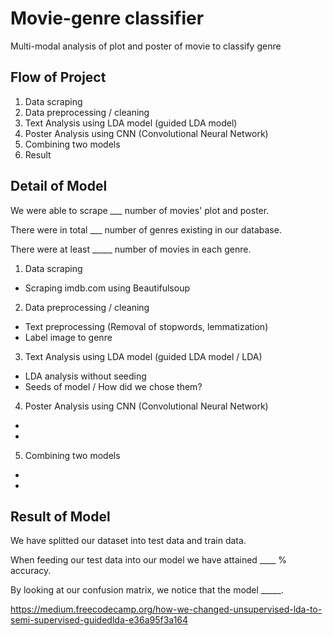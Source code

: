 # Movie-genre classifier
Multi-modal analysis of plot and poster of movie to classify genre

## Flow of Project

1. Data scraping
2. Data preprocessing / cleaning
3. Text Analysis using LDA model (guided LDA model)
4. Poster Analysis using CNN (Convolutional Neural Network)
5. Combining two models
6. Result

## Detail of Model

We were able to scrape ___ number of movies' plot and poster.

There were in total ___ number of genres existing in our database.

There were at least _____ number of movies in each genre.

1. Data scraping
  - Scraping imdb.com using Beautifulsoup

2. Data preprocessing / cleaning
  - Text preprocessing (Removal of stopwords, lemmatization)
  - Label image to genre
  
3. Text Analysis using LDA model (guided LDA model / LDA)
  - LDA analysis without seeding
  - Seeds of model / How did we chose them? 
  
4. Poster Analysis using CNN (Convolutional Neural Network)
  - 
  - 
  
5. Combining two models
  - 
  - 
  
## Result of Model

We have splitted our dataset into test data and train data. 

When feeding our test data into our model we have attained ____ % accuracy. 

By looking at our confusion matrix, we notice that the model _____.



https://medium.freecodecamp.org/how-we-changed-unsupervised-lda-to-semi-supervised-guidedlda-e36a95f3a164
